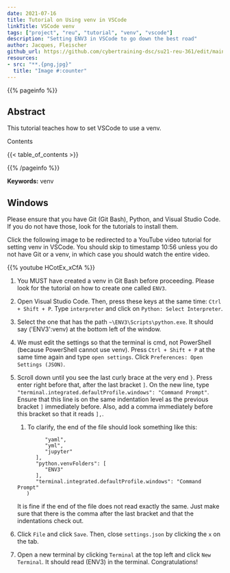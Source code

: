 ```yaml
---
date: 2021-07-16
title: Tutorial on Using venv in VSCode
linkTitle: VSCode venv
tags: ["project", "reu", "tutorial", "venv", "vscode"]
description: "Setting ENV3 in VSCode to go down the best road"
author: Jacques, Fleischer
github_url: https://github.com/cybertraining-dsc/su21-reu-361/edit/main/tutorials/visual-studio-code/vscode-venv.md
resources:
- src: "**.{png,jpg}"
  title: "Image #:counter"
---
```



{{% pageinfo %}}

## Abstract

This tutorial teaches how to set VSCode to use a venv.

Contents

{{< table_of_contents >}}

{{% /pageinfo %}}

**Keywords:** venv


## Windows

Please ensure that you have Git (Git Bash), Python, and Visual Studio Code. If you do not have those, look for the tutorials to install them.

Click the following image to be redirected to a YouTube video tutorial for setting venv in VSCode. You should skip to timestamp 10:56 unless you do not have Git or a venv, in which case you should watch the entire video.

{{% youtube HCotEx_xCfA %}}

1. You MUST have created a venv in Git Bash before proceeding. Please look for the tutorial on how to create one called `ENV3`.

2. Open Visual Studio Code. Then, press these keys at the same time: `Ctrl + Shift + P`. Type `interpreter` and click on `Python: Select Interpreter`.

3. Select the one that has the path `~\ENV3\Scripts\python.exe`. It should say ('ENV3':venv) at the bottom left of the window.

4. We must edit the settings so that the terminal is cmd, not PowerShell (because PowerShell cannot use venv). Press `Ctrl + Shift + P` at the same time again and type `open settings`. Click `Preferences: Open Settings (JSON)`.

5. Scroll down until you see the last curly brace at the very end `}`. Press enter right before that, after the last bracket `]`. On the new line, type `"terminal.integrated.defaultProfile.windows": "Command Prompt"`. Ensure that this line is on the same indentation level as the previous bracket `]` immediately before. Also, add a comma immediately before this bracket so that it reads `],`.
   1. To clarify, the end of the file should look something like this:
    ```      "typescriptreact",
             "yaml",
             "yml",
             "jupyter"
          ],
          "python.venvFolders": [
             "ENV3"
          ],
          "terminal.integrated.defaultProfile.windows": "Command Prompt"
       )
   ```
   It is fine if the end of the file does not read exactly the same. Just make sure that there is the comma after the last bracket and that the indentations check out.

6. Click `File` and click `Save`. Then, close `settings.json` by clicking the `x` on the tab.

7. Open a new terminal by clicking `Terminal` at the top left and click `New Terminal`. It should read (ENV3) in the terminal. Congratulations! 